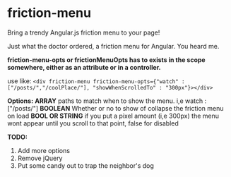 friction-menu
=============

Bring a trendy Angular.js friction menu to your page!


Just what the doctor ordered, a friction menu for Angular. You heard me.

**friction-menu-opts or frictionMenuOpts has to exists in the scope somewhere, either as an attribute or in a controller.**

use like:
```<div friction-menu friction-menu-opts={"watch" : ["/posts/","/coolPlace/"], "showWhenScrolledTo" : "300px"}></div>```

**Options:**
<watch> **ARRAY** paths to match when to show the menu.  i,e watch : ["/posts/"]
<defaultVisible> **BOOLEAN** Whether or no to show of collapse the friction menu on load
<showWhenScrolledTo> **BOOL OR STRING** if you put a pixel amount (i,e 300px) the menu wont appear until you scroll to that point, false for disabled

**TODO:**
  1. Add more options
  2. Remove jQuery
  3. Put some candy out to trap the neighbor's dog
